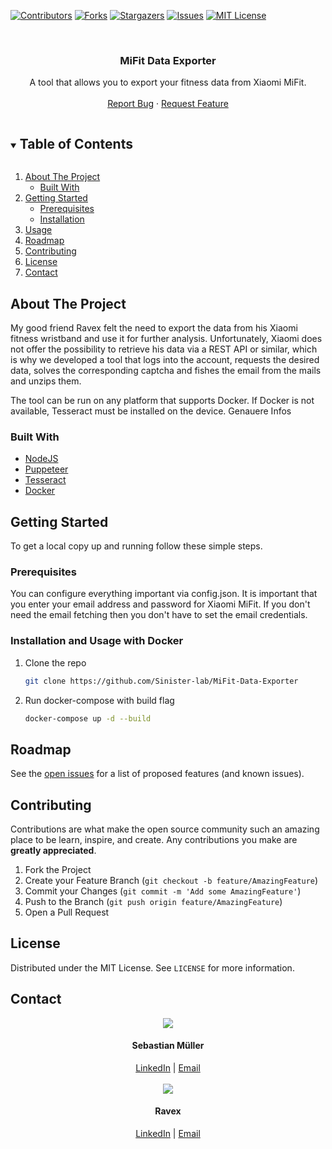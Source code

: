 


<!-- PROJECT SHIELDS -->
[![Contributors][contributors-shield]][contributors-url]
[![Forks][forks-shield]][forks-url]
[![Stargazers][stars-shield]][stars-url]
[![Issues][issues-shield]][issues-url]
[![MIT License][license-shield]][license-url]



<!-- PROJECT LOGO -->
<br />
<p align="center">

  <h3 align="center">MiFit Data Exporter</h3>

  <p align="center">
    A tool that allows you to export your fitness data from Xiaomi MiFit.
    <br />
    <br />
    <a href="https://github.com/Sinister-lab/MiFit-Data-Exporter/issues">Report Bug</a>
    ·
    <a href="https://github.com/Sinister-lab/MiFit-Data-Exporter/issues">Request Feature</a>
  </p>
</p>



<!-- TABLE OF CONTENTS -->
<details open="open">
  <summary><h2 style="display: inline-block">Table of Contents</h2></summary>
  <ol>
    <li>
      <a href="#about-the-project">About The Project</a>
      <ul>
        <li><a href="#built-with">Built With</a></li>
      </ul>
    </li>
    <li>
      <a href="#getting-started">Getting Started</a>
      <ul>
        <li><a href="#prerequisites">Prerequisites</a></li>
        <li><a href="#installation">Installation</a></li>
      </ul>
    </li>
    <li><a href="#usage">Usage</a></li>
    <li><a href="#roadmap">Roadmap</a></li>
    <li><a href="#contributing">Contributing</a></li>
    <li><a href="#license">License</a></li>
    <li><a href="#contact">Contact</a></li>
  </ol>
</details>



<!-- ABOUT THE PROJECT -->
## About The Project

My good friend Ravex felt the need to export the data from his Xiaomi fitness wristband and use it for further analysis. Unfortunately, Xiaomi does not offer the possibility to retrieve his data via a REST API or similar, which is why we developed a tool that logs into the account, requests the desired data, solves the corresponding captcha and fishes the email from the mails and unzips them.

The tool can be run on any platform that supports Docker. If Docker is not available, Tesseract must be installed on the device. Genauere Infos

### Built With

* [NodeJS](https://nodejs.org/en/)
* [Puppeteer](https://github.com/puppeteer/puppeteer)
* [Tesseract](https://www.npmjs.com/package/node-tesseract-ocr)
* [Docker](https://www.docker.com/)



<!-- GETTING STARTED -->
## Getting Started

To get a local copy up and running follow these simple steps.

### Prerequisites

You can configure everything important via config.json. It is important that you enter your email address and password for Xiaomi MiFit. If you don't need the email fetching then you don't have to set the email credentials.

### Installation and Usage with Docker

1. Clone the repo
   ```sh
   git clone https://github.com/Sinister-lab/MiFit-Data-Exporter
   ```
2. Run docker-compose with build flag
   ```sh
   docker-compose up -d --build
   ```



<!-- ROADMAP -->
## Roadmap

See the [open issues](https://github.com/Sinister-lab/MiFit-Data-Exporter/issues) for a list of proposed features (and known issues).



<!-- CONTRIBUTING -->
## Contributing

Contributions are what make the open source community such an amazing place to be learn, inspire, and create. Any contributions you make are **greatly appreciated**.

1. Fork the Project
2. Create your Feature Branch (`git checkout -b feature/AmazingFeature`)
3. Commit your Changes (`git commit -m 'Add some AmazingFeature'`)
4. Push to the Branch (`git push origin feature/AmazingFeature`)
5. Open a Pull Request



<!-- LICENSE -->
## License

Distributed under the MIT License. See `LICENSE` for more information.



<!-- CONTACT -->
## Contact

 <div align="center">
     <img src="https://github.com/Sinister-lab.png?size=100">
     <h4>Sebastian Müller</h4>
     <div>
         <a href="https://www.linkedin.com/in/sebastian-m%C3%BCller-472442105/">LinkedIn</a>
         <span>|</span>
         <a href="mailto:smueller@steinberger.co">Email</a>
     </div>
 </div>
<br/>
 <div align="center">
     <img src="https://github.com/Sinister-lab.png?size=100">
     <h4>Ravex</h4>
     <div>
         <a href="https://www.linkedin.com/in/sebastian-m%C3%BCller-472442105/">LinkedIn</a>
         <span>|</span>
         <a href="mailto:smueller@steinberger.co">Email</a>
     </div>
 </div>




<!-- MARKDOWN LINKS & IMAGES -->
[contributors-shield]: https://img.shields.io/github/contributors/Sinister-lab/MiFit-Data-Exporter.svg?style=for-the-badge
[contributors-url]: https://github.com/Sinister-lab/MiFit-Data-Exporter/graphs/contributors
[forks-shield]: https://img.shields.io/github/forks/Sinister-lab/MiFit-Data-Exporter.svg?style=for-the-badge
[forks-url]: https://github.com/Sinister-lab/MiFit-Data-Exporter/network/members
[stars-shield]: https://img.shields.io/github/stars/Sinister-lab/MiFit-Data-Exporter.svg?style=for-the-badge
[stars-url]: https://github.com/Sinister-lab/MiFit-Data-Exporter/stargazers
[issues-shield]: https://img.shields.io/github/issues/Sinister-lab/MiFit-Data-Exporter?style=for-the-badge
[issues-url]: https://github.com/Sinister-lab/MiFit-Data-Exporter/issues
[license-shield]: https://img.shields.io/github/license/Sinister-lab/MiFit-Data-Exporter.svg?style=for-the-badge
[license-url]: https://github.com/Sinister-lab/MiFit-Data-Exporter/blob/master/LICENSE.txt
[linkedin-shield]: https://img.shields.io/badge/-LinkedIn-black.svg?style=for-the-badge&logo=linkedin&colorB=555
[linkedin-url]: https://linkedin.com/in/github_username